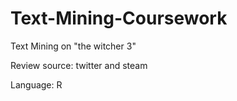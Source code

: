 # Text-Mining-Coursework

Text Mining on "the witcher 3"

Review source: twitter and steam

Language: R
